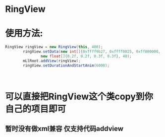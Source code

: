 # RingView
# 使用方法:
 

```java
RingView ringView = new RingView(this, 400);
        ringView.setData(new int[]{0xffff9b27, 0xffff0025, 0xff000000, 0xff663000},
                new float[]{0.2f, 0.2f, 0.3f, 0.3f}, 40);
        mLlRoot.addView(ringView);
        ringView.setDurationAndStartAnim(6000);
```

​        

# 可以直接把RingView这个类copy到你自己的项目即可

## 暂时没有做xml兼容 仅支持代码addview